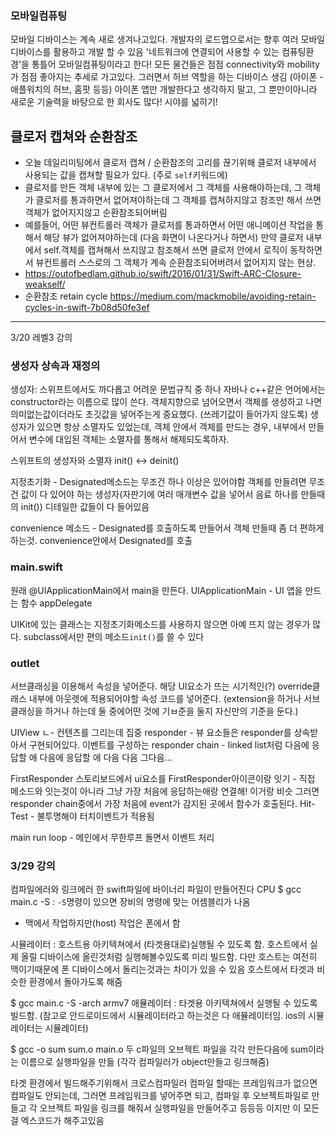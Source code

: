### 모바일컴퓨팅
모바일 디바이스는 계속 새로 생겨나고있다. 개발자의 로드맵으로서는 향후 여러 모바일 디바이스를 활용하고 개발 할 수 있음
'네트워크에 연결되어 사용할 수 있는 컴퓨팅환경'을 통틀어 모바일컴퓨팅이라고 한다!
모든 물건들은 점점 connectivity와 mobility가 점점 좋아지는 추세로 가고있다.
그러면서 허브 역할을 하는 디바이스 생김 (아이폰 - 애플워치의 허브, 홈팟 등등)
아이폰 앱만 개발한다고 생각하지 말고, 그 뿐만이아니라 새로운 기술력을 바탕으로 한 회사도 많다! 시야를 넓히기!

## 클로저 캡쳐와 순환참조
- 오늘 데일리미팅에서 클로저 캡쳐 / 순환참조의 고리를 끊기위해 클로저 내부에서 사용되는 값을 캡쳐할 필요가 있다. (주로 `self`키워드에)
- 클로저를 만든 객체 내부에 있는 그 클로저에서 그 객체를 사용해야하는데, 그 객체가 클로저를 통과하면서 없어져야하는데 그 객체를 캡쳐하지않고 참조만 해서 쓰면 객체가 없어지지않고 순환참조되어버림
- 예를들어, 어떤 뷰컨트롤러 객체가 클로저를 통과하면서 어떤 애니메이션 작업을 통해서 해당 뷰가 없어져야하는데 (다음 화면이 나온다거나 하면서) 만약 클로저 내부에서 self.객체를 캡쳐해서 쓰지않고 참조해서 쓰면 클로저 안에서 로직이 동작하면서 뷰컨트롤러 스스로의 그 객체가 계속 순환참조되어버려서 없어지지 않는 현상.
- https://outofbedlam.github.io/swift/2016/01/31/Swift-ARC-Closure-weakself/
- 순환참조 retain cycle https://medium.com/mackmobile/avoiding-retain-cycles-in-swift-7b08d50fe3ef

***
3/20 레벨3 강의


### 생성자 상속과 재정의
생성자: 스위프트에서도 까다롭고 어려운 문법규칙 중 하나
자바나 c++같은 언어에서는 constructor라는 이름으로 많이 쓴다.
객체지향으로 넘어오면서 객체를 생성하고 나면 의미없는값이더라도 초깃값을 넣어주는게 중요했다. (쓰레기값이 들어가지 않도록)
생성자가 있으면 항상 소멸자도 있었는데,
객체 안에서 객체를 만드는 경우, 내부에서 만들어서 변수에 대입된 객체는 소멸자를 통해서 해제되도록하자.

스위프트의 생성자와 소멸자
init() <-> deinit()

지정초기화 - Designated메소드는 무조건 하나 이상은 있어야함 객체를 만들려면 무조건 값이 다 있어야 하는 생성자(자판기에 여러 매개변수 값을 넣어서 음료 하나를 만들때의 init()) 디테일한 값들이 다 들어있음

convenience 메소드 - Designated를 호출하도록 만들어서 객체 만들때 좀 더 편하게 하는것. convenience안에서 Designated를 호출

### main.swift
원래 \@UIApplicationMain에서 main을 만든다.
UIApplicationMain - UI 앱을 만드는 함수
appDelegate

UIKit에 있는 클래스는 지정초기화메소드를 사용하지 않으면 아예 뜨지 않는 경우가 많다. subclass에서만 편의 메소드`init()`를 쓸 수 있다

### outlet
서브클래싱을 이용해서 속성을 넣어준다. 해당 UI요소가 뜨는 시기적인(?) override클래스 내부에 아웃렛에 적용되어야할 속성 코드를 넣어준다. (extension을 하거나 서브클래싱을 하거나 하는데 둘 중에어떤 것에 기ㅂ준을 둘지 자신만의 기준을 둔다.)

UIView ㄴ- 컨텐츠를 그리는데 집중
responder - 뷰 요소들은 responder를 상속받아서 구현되어있다. 이벤트를 구성하는 responder chain - linked list처럼 다음에 응답할 애 다음에 응답할 애 다음 다음 그다음...

FirstResponder
스토리보드에서 ui요소를 FirstResponder아이콘이랑 잇기 - 직접 메소드와 잇는것이 아니라 그냥 가장 처음에 응답하는애랑 연결해! 이거랑 비슷
그러면 responder chain중에서 가장 처음에 event가 감지된 곳에서 함수가 호출된다.
Hit-Test - 불투명해야 터치이벤트가 적용됨

main run loop - 메인에서 무한루프 돌면서 이벤트 처리


### 3/29 강의
컴파일에러와 링크에러
한 swift파일에 바이너리 파일이 만들어진다
CPU
$ gcc main.c -S : `-S`명령이 있으면 장비의 명령에 맞는 어셈블리가 나옴
  - 맥에서 작업하지만(host) 작업은 폰에서 함

시뮬레이터 : 호스트용 아키텍쳐에서 (타겟용대로)실행될 수 있도록 함. 호스트에서 실제 올릴 디바이스에 올린것처럼 실행해볼수있도록 미리 빌드함. 다만 호스트는 여전히 맥이기때문에 폰 디바이스에서 돌리는것과는 차이가 있을 수 있음
호스트에서 타겟과 비슷한 환경에서 돌아가도록 해줌

$ gcc main.c -S -arch armv7
애뮬레이터 : 타겟용 아키텍쳐에서 실행될 수 있도록 빌드함.
(참고로 안드로이드에서 시뮬레이터라고 하는것은 다 애뮬레이터임. ios의 시뮬레이터는 시뮬레이터)

$ gcc -o sum sum.o main.o
두 c파일의 오브젝트 파일을 각각 만든다음에 sum이라는 이름으로 실행파일을 만듦 (각각 컴파일러가 object만들고 링크해줌)

타겟 환경에서 빌드해주기위해서 크로스컴파일러
컴파일 할때는 프레임워크가 없으면 컴파일도 안되는데, 그러면 프레임워크를 넣어주면 되고, 컴파일 후 오브젝트파일로 만들고 각 오브젝트 파일을 링크를 해줘서 실행파일을 만들어주고 등등등 이지만 이 모든걸 엑스코드가 해주고있음
